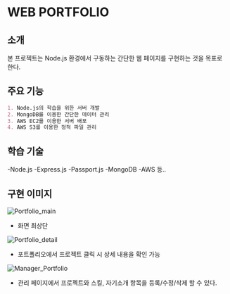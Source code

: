 # WEB PORTFOLIO

## 소개

본 프로젝트는 Node.js 환경에서 구동하는 간단한 웹 페이지를 구현하는 것을 목표로 한다.

## 주요 기능

```markdown
1. Node.js의 학습을 위한 서버 개발
2. MongoDB를 이용한 간단한 데이터 관리
3. AWS EC2를 이용한 서버 배포
4. AWS S3를 이용한 정적 파일 관리

```
## 학습 기술

-Node.js 
-Express.js
-Passport.js
-MongoDB
-AWS 등..

## 구현 이미지

![Portfolio_main](https://user-images.githubusercontent.com/60078920/99215957-c8040e80-2817-11eb-9c7e-e7fbe52257c3.png)

- 화면 최상단

![Portfolio_detail](https://user-images.githubusercontent.com/60078920/99216069-11ecf480-2818-11eb-8aad-e046aff04314.png)

- 포트폴리오에서 프로젝트 클릭 시 상세 내용을 확인 가능

![Manager_Portfolio](https://user-images.githubusercontent.com/60078920/99216146-419bfc80-2818-11eb-81c8-e921e5c282da.png)

- 관리 페이지에서 프로젝트와 스킬, 자기소개 항목을 등록/수정/삭제 할 수 있다.

